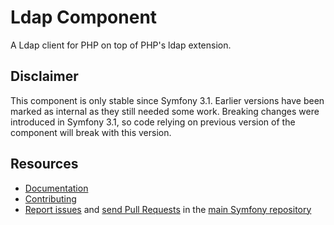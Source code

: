 Ldap Component
==============

A Ldap client for PHP on top of PHP's ldap extension.

Disclaimer
----------

This component is only stable since Symfony 3.1. Earlier versions 
have been marked as internal as they still needed some work.
Breaking changes were introduced in Symfony 3.1, so code relying on
previous version of the component will break with this version.

Resources
---------

  * [Documentation](https://symfony.com/doc/current/components/ldap/index.html)
  * [Contributing](https://symfony.com/doc/current/contributing/index.html)
  * [Report issues](https://github.com/symfony/symfony/issues) and
    [send Pull Requests](https://github.com/symfony/symfony/pulls)
    in the [main Symfony repository](https://github.com/symfony/symfony)
